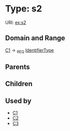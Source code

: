 
# Type: s2




URI: [ex:s2](http://example.org/mappings/s2)


## Domain and Range

[C1](C1.md) ->  <sub>REQ</sub> [IdentifierType](type/IdentifierType.md)

## Parents


## Children


## Used by

 * [C1](C1.md)
 * [C2](C2.md)
 * [C3](C3.md)
